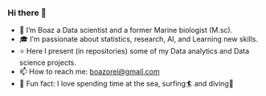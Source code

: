 ### Hi there 👋

- 🐳 I’m Boaz a Data scientist and a former Marine biologist (M.sc).
- 🎓 I’m passionate about statistics, research, AI, and Learning new skills.
- ⭐ Here I present (in repositories) some of my Data analytics and Data science projects. 
- 📫 How to reach me: boazorel@gmail.com
- 🌊 Fun fact: I love spending time at the sea, surfing🏄 and diving🐠

